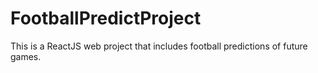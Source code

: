 # FootballPredictProject

This is a ReactJS web project that includes football predictions of future games.

